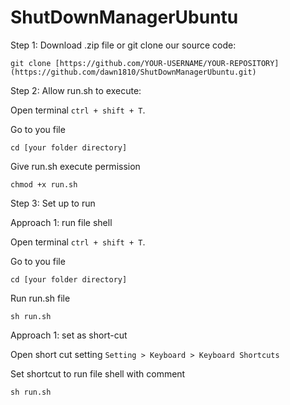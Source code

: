 # ShutDownManagerUbuntu

Step 1: Download .zip file or git clone our source code:

```
git clone [https://github.com/YOUR-USERNAME/YOUR-REPOSITORY](https://github.com/dawn1810/ShutDownManagerUbuntu.git)
```

Step 2: Allow run.sh to execute:

Open terminal `ctrl + shift + T`.

Go to you file 

```
cd [your folder directory]
```

Give run.sh execute permission

```
chmod +x run.sh
```

Step 3: Set up to run

Approach 1: run file shell

Open terminal `ctrl + shift + T`.

Go to you file 

```
cd [your folder directory]
```

Run run.sh file 

```
sh run.sh
```
Approach 1: set as short-cut

Open short cut setting `Setting > Keyboard > Keyboard Shortcuts`

Set shortcut to run file shell with comment

```
sh run.sh
```
